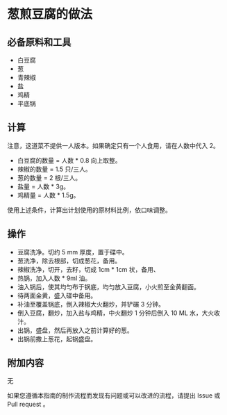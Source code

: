 # 葱煎豆腐的做法

## 必备原料和工具

* 白豆腐
* 葱
* 青辣椒
* 盐
* 鸡精
* 平底锅

## 计算

注意，这道菜不提供一人版本。如果确定只有一个人食用，请在人数中代入 2。

* 白豆腐的数量 = 人数 * 0.8 向上取整。
* 辣椒的数量 = 1.5 只/三人。
* 葱的数量 = 2 根/三人。
* 盐量 = 人数 * 3g。
* 鸡精量 = 人数 * 1.5g。

使用上述条件，计算出计划使用的原材料比例，依口味调整。

## 操作

* 豆腐洗净。切约 5 mm 厚度，置于碟中。
* 葱洗净，除去根部，切成葱花，备用。
* 辣椒洗净，切开，去籽，切成 1cm * 1cm 状，备用、
* 热锅，加入人数 * 9ml 油。
* 油入锅后，使其均匀布于锅底，均匀放入豆腐，小火煎至金黄翻面。
* 待两面金黄，盛入碟中备用。
* 补油至覆盖锅底，倒入辣椒大火翻炒，并铲碾 3 分钟。
* 倒入豆腐，翻炒，加入盐与鸡精，中火翻炒 1 分钟后倒入 10 ML 水，大火收汁。
* 出锅，盛盘，然后再放入之前计算好的葱。
* 出锅前撒上葱花，起锅盛盘。

## 附加内容

无

如果您遵循本指南的制作流程而发现有问题或可以改进的流程，请提出 Issue 或 Pull request 。
